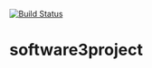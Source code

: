 [![Build Status](https://dev.azure.com/fernandomorch/Software3Project/_apis/build/status/Software3Project?branchName=master)](https://dev.azure.com/fernandomorch/Software3Project/_build/latest?definitionId=2&branchName=master)

# software3project
